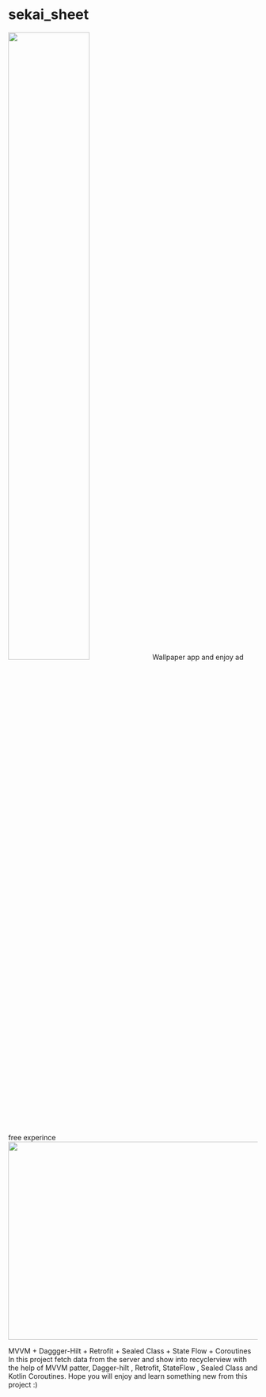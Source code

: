 # sekai_sheet

<img src="https://user-images.githubusercontent.com/56149022/210352971-185b4ed5-3891-4a25-a837-6b3a31a436bb.png" width="57%"/>
Wallpaper app  and enjoy ad free experince 

<img src="https://user-images.githubusercontent.com/56149022/210348186-d0f56251-8ab2-4079-937d-c15f32bcb6d9.gif" width="600" height="400">



MVVM + Daggger-Hilt + Retrofit + Sealed Class + State Flow + Coroutines In this project fetch data from the server and show into recyclerview with the help of MVVM patter, Dagger-hilt , Retrofit, StateFlow , Sealed Class and Kotlin Coroutines. Hope you will enjoy and learn something new from this project :)


